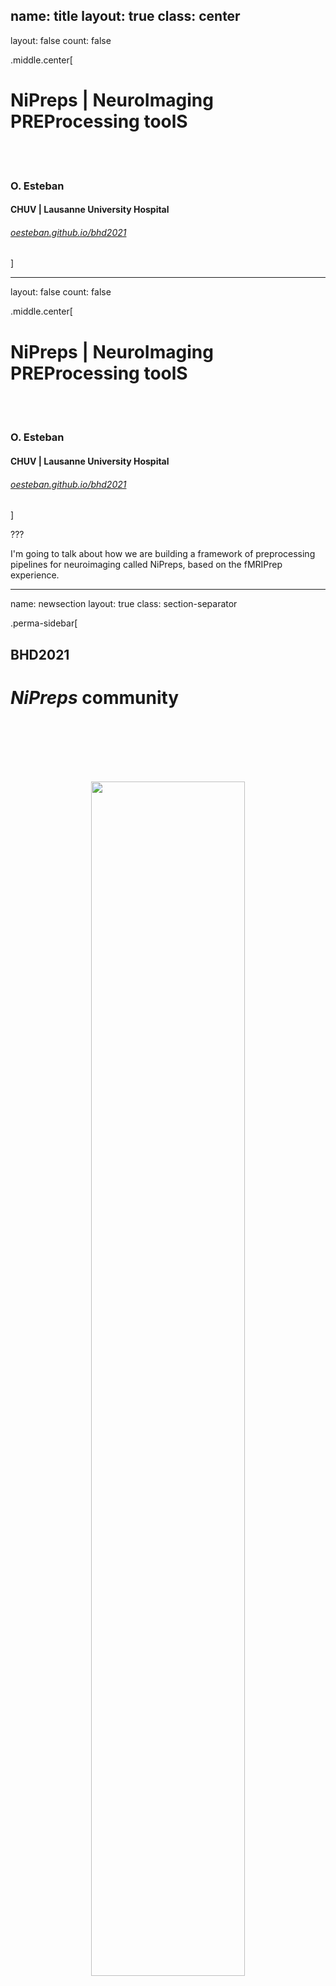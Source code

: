 name: title
layout: true
class: center
---
layout: false
count: false

.middle.center[
# NiPreps | NeuroImaging PREProcessing toolS

<br />
<br />

### O. Esteban
#### CHUV | Lausanne University Hospital

###### [oesteban.github.io/bhd2021](https://oesteban.github.io/bhd2021)
]

---
layout: false
count: false

.middle.center[
# NiPreps | NeuroImaging PREProcessing toolS

<br />
<br />

### O. Esteban
#### CHUV | Lausanne University Hospital

###### [oesteban.github.io/bhd2021](https://oesteban.github.io/bhd2021)
]

???

I'm going to talk about how we are building a framework of preprocessing pipelines for neuroimaging called NiPreps, based on the fMRIPrep experience.

---
name: newsection
layout: true
class: section-separator

.perma-sidebar[
## BHD2021
# *NiPreps* community

<br />
<br />
<br />
<br />
<br />

<p align="center">
<img src="assets/qr-code.png" width="70%" />
</p>
<br />
<p align="center">
<a rel="license" href="http://creativecommons.org/licenses/by/4.0/"><img alt="Creative Commons License" style="border-width:0" src="https://i.creativecommons.org/l/by/4.0/88x31.png" /></a>
</p>
]

---
name: sidebar
layout: true

.perma-sidebar[
## BHD2021
# *NiPreps* community

<br />
<br />
<br />
<br />
<br />

<p align="center">
<img src="assets/qr-code.png" width="70%" />
</p>
<br />
<p align="center">
<a rel="license" href="http://creativecommons.org/licenses/by/4.0/"><img alt="Creative Commons License" style="border-width:0" src="https://i.creativecommons.org/l/by/4.0/88x31.png" /></a>
</p>
]

---
template: sidebar

## Outlook

.left-column3[
.distribute.large[
- How communities form

- The *fMRIPrep* experience

- From *fMRIPrep* to *NiPreps*

- Governance and GitHub's MVG

- Community tools (on GitHub)

- Beyond the defaults
]
]

.right-column3[
<p align="center">
<img src="assets/art-of-community.png" width="100%" />
</p>
https://www.jonobacon.com/books/artofcommunity/
]

---

## Open-Science as an ethos
<br />

<div style="margin: 10px 100px 10px 300px">
<p align="center">
  <img src="assets/ethos-definition.png" style="width: 100%" />
</p>
</div>

---

## Jono Bacon's *Community TODO List*

.larger[
☑ Identify how we can divide our community into teams.

☑ Ensure that teams can communicate early and effectively.

☑ Attract a diverse range of contributors to our community to get involved and contribute to our goals.

☑ Build an environment conducive to our wider goals.

☑ Define the scope of each team, and help team members understand that scope.

☑ Understand the extent and range of collaboration between our teams.

☑ Encourage diversity and opportunity in the community.

☑ Produce a Code of Conduct.

]

---

## The *fMRIPrep* story

### fMRIPrep produces analysis-ready data from diverse data
* minimal requirements ([BIDS-compliant](https://bids-standard.github.io/bids-validator/));
* *agnostic* to downstream steps of the workflow
  * produces [BIDS-Derivatives](https://bids-specification.readthedocs.io/en/derivatives/05-derivatives/01-introduction.html);
* robust against inhomogeneity of data across studies

???

fMRIPrep takes in a task-based or resting-state
functional MRI dataset in BIDS-format
and returns preprocessed data ready for analysis.

Preprocessed data can be used for a broad range of analysis, and they are
formatted following BIDS-Derivatives to maximize compatibility with:
  * major software packages (AFNI, FSL, SPM\*, etc.)
  * further temporal filtering and denoising: *fMRIDenoise*
  * any BIDS-Derivatives compliant tool (e.g., *FitLins*).

--

### fMRIPrep is a [BIDS-App](https://bids-apps.github.io) ([Gorgolewski, et al. 2017](https://doi.org/10.1371/journal.pcbi.1005209))
* adhered to modern software-engineering standards (CI/CD, containers)
* compatible interface with other BIDS-Apps
* optimized for automatic execution

???

fMRIPrep adopts the BIDS-App specifications.
That means the software is tested with every change to the codebase,
it also means that packaging, containerization, and deployment are also
automated and require tests to be passing.
BIDS-Apps are inter-operable (via BIDS-Derivatives),
and optimized for execution in HPC, Cloud, etc.

--

### Minimizes human intervention
* avoid error-prone parameters settings (read them from BIDS)
* adapts the workflow to the actual data available
  * while remaining flexible to some design choices (e.g., whether or not reconstructing surfaces or customizing target normalized standard spaces)

???

fMRIPrep minimizes human intervention because the user does not
need to fiddle with any parameters - they are obtained from the BIDS structure.
However, fMRIPrep does allow some flexibility to ensure the preprocessing meets the requirements of the intended analyses.

---

### *fMRIPrep* was not originally envisioned as a community project ...

(we just wanted a robust tool to automatically preprocess incoming data of OpenNeuro.org)

--


### ... but a community built up quickly around it

<br />

--

.pull-left[
## Key aspects

* Preprocessing of fMRI was in need for **division of labor**.

* Obsession with **transparency**.

* **Responsiveness** to feedback.

* **Due credit**
]

.pull-right[
<p align="center">
<img src="assets/fmriprep.org-pageviews.png" width="400px" />
</p>
]


???

Preprocessing is a time-consuming effort, requires expertise converging imaging foundations & CS, typically addressed with legacy *in-house* pipelines.

On the right-hand side, you'll find the chart of unique visitors
to fmriprep.org, which is the documentation website.

---

## Key aspect: division of labor

<div style="margin: 40px 100px 10px 320px">
<p align="center">
  <img alt="The MRI-o-scope" src="assets/mri-o-scope-workflow.svg" width="100%" />
</p>
</div>


---

## Key aspect: transparency
.pull-left[
<p align="center">
<img src="assets/wright-2019.png" width="400px" />
</p>
]

.pull-right[

.distribute[
fMRIPrep generates one participant-wide report after execution.

Reports describe the data as found, and the steps applied
(providing .blue[visual support to look inside the box]):

  1. show researchers their data;

  2. show how *fMRIPrep* interpreted the data (describing the actual preprocessing steps);

  3. quality control of results, facilitating early error detection.
]
]

???

Therefore, reports have become a fundamental feature of fMRIPrep
because they not only allow assessing the quality of the processing,
but also provide an insight about the logic supporting such processing.

In other words, reports help respond to the what was done and the why was it done
in addition to the how well it did.

---

## Key aspect: responsiveness (www.neurostars.org)

https://neurostars.org/tag/fmriprep

<div style="margin: 40px 100px 10px 320px">
<p align="center">
  <img alt="The MRI-o-scope" src="assets/neurostars.png" width="100%" />
</p>
</div>

---

## Key aspect: credit all direct contributors

```Shell
oesteban@dendrite:~/workspace/fmriprep$ python .maint/paper_author_list.py 
```

.small[
```
Running '/usr/local/bin/git-line-summary' on repo
Some people made commits, but are missing in .maint/ files: Theo Schäfer, cprovins, Soichi Hayashi, Zeynep Enkavi, Ilkay Isik, Jarod Roland, Ali Cohen, Jakub Kaczmarzyk, Marc Bue, Marcel Falkiewicz, Matteo Visconti di Oleggio Castello, Michael Joseph, Saren Seeley, Sebastien Naze, The Gitter Badger.
Authors (53):
Markiewicz, Christopher J. \ :sup:`1`\ ; Blair, Ross W. \ :sup:`1`\ ; Goncalves, Mathias \ :sup:`1`\ ; Kent, James D. \ :sup:`2`\ ; DuPre, Elizabeth \ :sup:`3`\ ; Salo, Taylor \ :sup:`4`\ ; Ciric, Rastko \ :sup:`1`\ ; Pinsard, Basile \ :sup:`5`\ ; Heinsfeld, Anibal S. \ :sup:`6`\ ; Benson, Noah C. \ :sup:`7`\ ; de la Vega, Alejandro \ :sup:`8`\ ; Feingold, Franklin \ :sup:`1`\ ; Valabregue, Romain \ :sup:`9`\ ; Sneve, Markus H. \ :sup:`10`\ ; Finc, Karolina \ :sup:`11`\ ; Erramuzpe, Asier \ :sup:`12`\ ; Moodie, Craig A. \ :sup:`1`\ ; Mentch, Jeff \ :sup:`13`\ ; Jacoby, Nir \ :sup:`14`\ ; Lurie, Daniel J. \ :sup:`15`\ ; Ye, Zhifang \ :sup:`16`\ ; Frederick, Blaise B. \ :sup:`17, 18`\ ; Ma, Feilong \ :sup:`19`\ ; Tooley, Ursula A. \ :sup:`20`\ ; Liem, Franz \ :sup:`21`\ ; Halchenko, Yaroslav O. \ :sup:`19`\ ; Adebimpe, Azeez \ :sup:`22`\ ; Rivera-Dompenciel, Adriana \ :sup:`2`\ ; Amlien, Inge K. \ :sup:`10`\ ; Wexler, Joseph B. \ :sup:`1`\ ; Waller, Lea \ :sup:`23`\ ; Thompson, William H. \ :sup:`1`\ ; Nitsch, Alexander \ :sup:`24`\ ; Stojić, Hrvoje \ :sup:`25`\ ; Groen, Iris I. A. \ :sup:`26`\ ; Jamison, Keith W. \ :sup:`27`\ ; Sitek, Kevin R. \ :sup:`13`\ ; Urchs, Sebastian \ :sup:`3`\ ; Gomez, Daniel E. P. \ :sup:`28`\ ; Devenyi, Grabriel A. \ :sup:`29`\ ; Naveau, Mikaël \ :sup:`30`\ ; Velasco, Pablo \ :sup:`31`\ ; Bellec, Pierre \ :sup:`5`\ ; Cieslak, Matthew \ :sup:`22`\ ; Ghosh, Satrajit S. \ :sup:`32, 33`\ ; Isik, Ayse Ilkay \ :sup:`34`\ ; Provins, Céline \ :sup:`35`\ ; Satterthwaite, Theodore D. \ :sup:`22`\ ; Schaefer, Theo A.J. \ :sup:`24`\ ; Wright, Jessey \ :sup:`1`\ ; Gorgolewski, Krzysztof J. \ :sup:`1`\ ; Poldrack, Russell A. \ :sup:`1`\ ; Esteban, Oscar \ :sup:`36`\ .


Affiliations:
 1. Department of Psychology, Stanford University
 2. Neuroscience Program, University of Iowa
 3. Montreal Neurological Institute, McGill University
 4. Department of Psychology, Florida International University
 5. SIMEXP Lab, CRIUGM, University of Montréal, Montréal, Canada
 6. Child Mind Institute
 7. Department of Psychology, New York University
 8. University of Texas at Austin
 9. CENIR, INSERM U1127, CNRS UMR 7225, UPMC Univ Paris 06 UMR S 1127, Institut du Cerveau et de la Moelle épinière, ICM, F-75013, Paris, France
10. Center for Lifespan Changes in Brain and Cognition, University of Oslo
11. Centre for Modern Interdisciplinary Technologies, Nicolaus Copernicus University in Toruń
12. Computational Neuroimaging Lab, BioCruces Health Research Institute
13. Speech & Hearing Bioscience & Technology Program, Harvard University
14. Department of Psychology, Columbia University
15. Department of Psychology, University of California, Berkeley
16. State Key Laboratory of Cognitive Neuroscience and Learning, Beijing Normal University
17. McLean Hospital Brain Imaging Center, MA, USA
18. Consolidated Department of Psychiatry, Harvard Medical School, MA, USA
19. Dartmouth College: Hanover, NH, United States
20. Department of Neuroscience, University of Pennsylvania, PA, USA
```
]

--

## .. and indirect: *citation boilerplate*.

---


### Researchers want to spend more time on those areas most relevant to them
(probably not preprocessing...)

???

With the development of fMRIPrep we understood that
researchers don't want to waste their time on preprocessing
(except for researchers developing new preprocessing techniques).

--

### Writing *fMRIPrep* required a team of several experts in processing methods for neuroimaging, with a solid base on Computer Science.
(research programs just can't cover the neuroscience and the engineering of the whole workflow - we need to divide the labor)

???

The current neuroimaging workflow requires extensive knowledge in
sometimes orthogonal fields such as neuroscience and computer science.
Dividing the labor in labs, communities or individuals with the necessary
expertise is the fundamental for the advance of the whole field.

--

### Transparency helps against the risk of super-easy tools
(easy-to-use tools are risky because they might get a researcher very far with no idea whatsoever of what they've done)

???

There is an implicit risk in making things too easy to operate:

For instance, imagine someone who runs fMRIPrep on diffusion data by
tricking the BIDS naming into an apparently functional MRI dataset.
If fMRIPrep reached the end at all, the garbage at the output could be fed into
further tools, in a sort of a snowballing problem.

When researchers have access to the guts of the software and are given an opportunity to understand what's going on, the risk of misuse dips.

--

### Established toolboxes do not have incentives for compatibility
(and to some extent this is not necessarily bad, as long as they are kept well-tested and they embrace/help-develop some minimal standards)

???

AFNI, ANTs, FSL, FreeSurfer, SPM, etc. have comprehensive software validation tests,
methodological validation tests, stress tests, etc. - which pushed up their quality and made them fundamental for the field.

Therefore, it is better to keep things that way (although some minimal efforts towards convergence in compatibility are of course welcome)

---

<div style="margin: 40px 100px 10px 320px">
<p align="center">
  <img alt="The fMRIPrep workflow" src="assets/fmriprep-workflow-1.0.svg" width="100%" />
</p>
<p align="right">
(<a href="https://doi.org/10.1038/s41592-018-0235-4">Esteban et al., 2019</a>)
</p>
</div>

---

<div style="margin: 40px 100px 10px 320px">
<p align="center">
  <img alt="The fMRIPrep workflow" src="assets/fmriprep-workflow-21.0.svg" width="100%" />
</p>
<p align="right">
(today)
</p>
</div>

---

template: newsection
layout: false

.middle.center[
# www.nipreps.org

### (*NiPreps* == NeuroImaging PREProcessing toolS)

]

???

The enormous success of fMRIPrep led us to propose
its generalization to other MRI and non-MRI modalities,
as well as nonhuman species (for instance, rodents),
and particular populations currently unsupported by fMRIPrep
such as infants.

---

## Augmenting scanners to produce "*analysis-grade*" data
### (data *directly consumable* by analyses)

<br />
<br />

.pull-left[

***Analysis-grade* data** is an analogy to the concept of "*sushi-grade (or [sashimi-grade](https://en.wikipedia.org/wiki/Sashimi)) fish*" in that both are:

<br />

.large[**minimally preprocessed**,]

and

.large[**safe to consume** directly.]
]

.pull-right[
<img align="right" style='margin-right: 50px' src="https://1.bp.blogspot.com/-Osh4H4WXka0/WlMJmVgkZTI/AAAAAAAAEMY/GynUzSomJ-EBiyqv2m-maiOyKSM7SOmNACLcBGAs/s400/yellowfin%2Btuna%2Bsteaks%2Bnutrition.jpg" />
]

???

The goal, therefore, of NiPreps is to extend the scanner
so that, in a way, they produce data ready for analysis.

We liken these analysis-grade data to sushi-grade fish,
because in both cases the product is minimally preprocessed
and at the same time safe to consume as is.

---

<div align="center" style='margin-top: 1em'>
<img alt="The NiPreps framework" src="https://nipreps.org/assets/nipreps-chart.png" width="60%" />
</div>

???

The processing elements extracted from fMRIPrep can be mapped to three
regimes of responsibility:

- Software infrastructure composed by tools ensuring the collaboration and the most basic tooling.
- Middleware utilities, which build more advanced tooling based on the foundational infrastructure
- And at the top of the stack end-user applications - namely fMRIPrep, dMRIPrep, sMRIPrep and MRIQC.

As we can see, the boundaries of these three architectural layers are soft and tools such as TemplateFlow may stand in between.

Only projects enclosed in the brain shape pertain to the NiPreps community. NiPype, NiBabel and BIDS are so deeply embedded as dependencies that NiPreps can't be understood without them.

---

template: newsection
layout: false

.middle.center[

# Where to start?

## [www.nipreps.org](https://www.nipreps.org/)
## [github.com/nipreps](https://github.com/nipreps/)
]

---

template: newsection
layout: false

.middle.center[
# Thanks!

## Questions?
]
